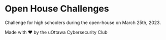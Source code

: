 # Open House Challenges
Challenge for high schoolers during the open-house on March 25th, 2023.  

Made with ❤️ by the uOttawa Cybersecurity Club